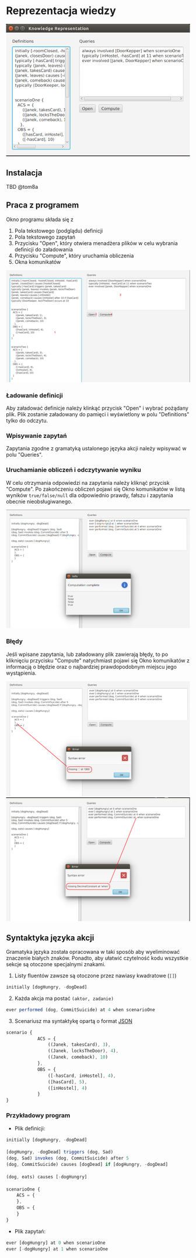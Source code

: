 # Reprezentacja wiedzy

![Alt Text](graphics/intro.png)


## Instalacja

TBD @tom8a

## Praca z programem

Okno programu składa się z

1. Pola tekstowego (podglądu) definicji
2. Pola tekstowego zapytań
3. Przycisku "Open", który otwiera menadżera plików w celu wybrania definicji do załadowania
4. Przycisku "Compute", który uruchamia obliczenia
5. Okna komunikatów

![Alt Text](graphics/overview.png)


### Ładowanie definicji

Aby załadować definicje należy klinkąć przycisk "Open" i wybrać pożądany plik.
Plik zostanie załadowany do pamięci i wyświetlony w polu "Definitions" tylko
do odczytu.

### Wpisywanie zapytań

Zapytania zgodne z gramatyką ustalonego języka akcji należy wpisywać w polu
"Queries".

### Uruchamianie obliczeń i odczytywanie wyniku

W celu otrzymania odpowiedzi na zapytania należy kliknąć przycisk "Compute".
Po zakończeniu obliczeń pojawi się Okno komunikatów w listą wyników `true/false/null`
dla odpowiednio prawdy, fałszu i zapytania obecnie nieobsługiwanego.

![Alt Text](graphics/compute_result.png)


### Błędy

Jeśli wpisane zapytania, lub załadowany plik zawierają błędy, to po kliknięciu
przycisku "Compute" natychmiast pojawi się Okno komunikatów z informacją o błędzie
oraz o najbardziej prawdopodobnym miejscu jego wystąpienia.

![Alt Text](graphics/error_missing_coma.png)
![Alt Text](graphics/error_missing_decimal.png)


## Syntaktyka języka akcji

Gramatyka języka została opracowana w taki sposób aby wyeliminować
znaczenie białych znaków. Ponadto, aby ułatwić czytelność kodu
wszystkie sekcje są otoczone specjalnymi znakami.

1. Listy fluentów zawsze są otoczone przez nawiasy kwadratowe (`[]`)
```javascript
initially [dogHungry, -dogDead]
```

2. Każda akcja ma postać `(aktor, zadanie)`
```javascript
ever performed (dog, CommitSuicide) at 4 when scenarioOne
```

3. Scenariusz ma syntaktykę opartą o format [JSON](http://json.org/)

```javascript
scenario {
            ACS = {
                ((Janek, takesCard), 3),
                ((Janek, locksTheDoor), 4),
                ((Janek, comeback), 10)
            },
            OBS = {
                ([-hasCard, inHostel], 4),
                ([hasCard], 5),
                ([inHostel], 4)
            }
}
```

### Przykładowy program

* Plik definicji:

```javascript
initially [dogHungry, -dogDead]

[dogHungry, -dogDead] triggers (dog, Sad)
(dog, Sad) invokes (dog, CommitSuicide) after 5
(dog, CommitSuicide) causes [dogDead] if [dogHungry, -dogDead]

(dog, eats) causes [-dogHungry]

scenarioOne {
    ACS = {
    },
    OBS = {
    }
}
```

* Plik zapytań:

```javascript
ever [dogHungry] at 0 when scenarioOne
ever [-dogHungry] at 1 when scenarioOne
```
